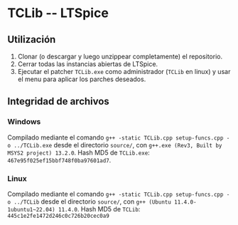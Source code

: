 # TCLib -- LTSpice

## Utilización

1. Clonar (o descargar y luego unzippear completamente) el repositorio.
2. Cerrar todas las instancias abiertas de LTSpice.
3. Ejecutar el patcher `TCLib.exe` como administrador (`TCLib` en linux) y usar el menu para aplicar los parches deseados.

## Integridad de archivos


### Windows

Compilado mediante el comando `g++ -static TCLib.cpp setup-funcs.cpp -o ../TCLib.exe` desde el directorio `source/`, con `g++.exe (Rev3, Built by MSYS2 project) 13.2.0`. Hash MD5 de `TCLib.exe`: `467e95f025ef15bbf748f0ba97601ad7`.

### Linux

Compilado mediante el comando `g++ -static TCLib.cpp setup-funcs.cpp -o ../TCLib` desde el directorio `source/`, con `g++ (Ubuntu 11.4.0-1ubuntu1~22.04) 11.4.0`. Hash MD5 de `TCLib`: `445c1e2fe1472d246c0c726b20cec0a9`
